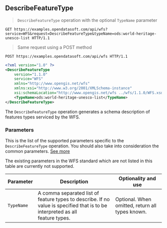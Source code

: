 ## DescribeFeatureType

> `DescribeFeatureType` operation with the optional `TypeName` parameter

```http
GET https://examples.opendatasoft.com/api/wfs?service=WFS&request=DescribeFeatureType&typeName=ods:world-heritage-unesco-list HTTP/1.1
```

> Same request using a POST method

```http
POST https://examples.opendatasoft.com/api/wfs HTTP/1.1
```

```xml
<?xml version="1.0" ?>
<DescribeFeatureType
    version="1.1.0"
    service="WFS"
    xmlns="http://www.opengis.net/wfs"
    xmlns:xsi="http://www.w3.org/2001/XMLSchema-instance"
    xsi:schemaLocation="http://www.opengis.net/wfs ../wfs/1.1.0/WFS.xsd">
    <TypeName>ods:world-heritage-unesco-list</TypeName>
</DescribeFeatureType>
```

The `DescribeFeatureType` operation generates a schema description of features types serviced by the WFS.

### Parameters

This is the list of the supported parameters specific to the `DescribeFeatureType` operation. You should also take into
consideration the common parameters. [See more](#parameters)

The existing parameters in the WFS standard which are not listed in this table are currently not supported.

Parameter | Description | Optionality and use
--------- | ----------- | -------------------
`TypeName` | A comma separated list of feature types to describe. If no value is specified that is to be interpreted as all <br> feature types. | Optional. When omitted, return all types known.
